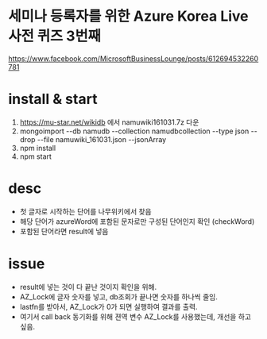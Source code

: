 

# 세미나 등록자를 위한 Azure Korea Live 사전 퀴즈 3번째
https://www.facebook.com/MicrosoftBusinessLounge/posts/612694532260781

# install & start

1. https://mu-star.net/wikidb 에서 namuwiki161031.7z 다운
2. mongoimport --db namudb --collection namudbcollection --type json --drop --file namuwiki_161031.json --jsonArray
3. npm install
4. npm start


# desc

- 첫 글자로 시작하는 단어를 나무위키에서 찾음
- 해당 단어가 azureWord에 포함된 문자로만 구성된 단어인지 확인 (checkWord)
- 포함된 단어라면 result에 넣음


# issue

- result에 넣는 것이 다 끝난 것이지 확인을 위해.
- AZ_Lock에 글자 숫자를 넣고, db조회가 끝나면 숫자를 하나씩 줄임.
- lastfn를 받아서, AZ_Lock가 0가 되면 실행하여 결과를 출력.
- 여기서 call back 동기화를 위해 젼역 변수 AZ_Lock를 사용했는데,
개선을 하고 싶음.
